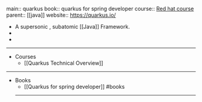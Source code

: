 main:: quarkus
book:: quarkus for spring developer
course:: [Red hat course](https://rhtapps.redhat.com/promo/course/do078?segment=1)
parent:: [[java]]
website:: https://quarkus.io/

- A supersonic , subatomic [[Java]] Framework.
-
-
- ---
- Courses
	- [[Quarkus Technical Overview]]
- ---
- Books
	- [[Quarkus for spring developer]] #books
	- ---